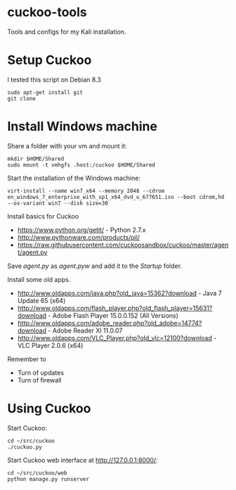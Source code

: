 cuckoo-tools
============

Tools and configs for my Kali installation.

Setup Cuckoo
============

I tested this script on Debian 8.3

    sudo apt-get install git
    git clone

Install Windows machine
=======================

Share a folder with your vm and mount it:

    mkdir $HOME/Shared
    sudo mount -t vmhgfs .host:/cuckoo $HOME/Shared

Start the installation of the Windows machine:

    virt-install --name win7_x64 --memory 2048 --cdrom en_windows_7_enterprise_with_sp1_x64_dvd_u_677651.iso --boot cdrom,hd --os-variant win7 --disk size=30

Install basics for Cuckoo

* https://www.python.org/getit/ - Python 2.7.x
* http://www.pythonware.com/products/pil/
* https://raw.githubusercontent.com/cuckoosandbox/cuckoo/master/agent/agent.py

Save _agent.py_ as _agent.pyw_ and add it to the _Startup_ folder.

Install some old apps.

* http://www.oldapps.com/java.php?old_java=15362?download - Java 7 Update 65 (x64)
* http://www.oldapps.com/flash_player.php?old_flash_player=15631?download - Adobe Flash Player 15.0.0.152 (All Versions)
* http://www.oldapps.com/adobe_reader.php?old_adobe=14774?download - Adobe Reader XI 11.0.07
* http://www.oldapps.com/VLC_Player.php?old_vlc=12100?download - VLC Player 2.0.6 (x64)

Remember to

* Turn of updates
* Turn of firewall


Using Cuckoo
============

Start Cuckoo:

    cd ~/src/cuckoo
    ./cuckoo.py

Start Cuckoo web interface at http://127.0.0.1:8000/:

    cd ~/src/cuckoo/web
    python manage.py runserver
